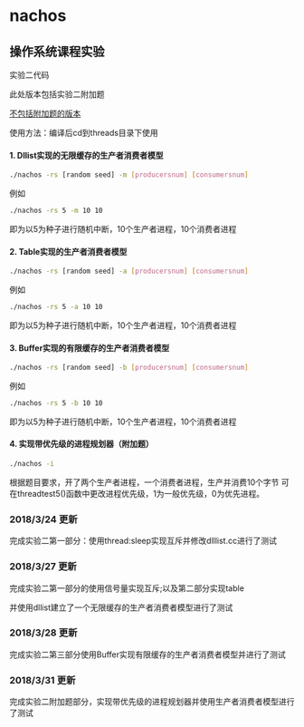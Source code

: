 # nachos

## 操作系统课程实验

实验二代码

此处版本包括实验二附加题

[不包括附加题的版本](https://github.com/aksudya/nachos/tree/a062b3aa5994e5e0ccb91331e23af3ff3ebdcfe4)

使用方法：编译后cd到threads目录下使用

#### 1. Dllist实现的无限缓存的生产者消费者模型

```bash
./nachos -rs [random seed] -m [producersnum] [consumersnum]
```

例如
```bash
./nachos -rs 5 -m 10 10 
```
即为以5为种子进行随机中断，10个生产者进程，10个消费者进程

#### 2. Table实现的生产者消费者模型

```bash
./nachos -rs [random seed] -a [producersnum] [consumersnum]
```

例如
```bash
./nachos -rs 5 -a 10 10 
```
即为以5为种子进行随机中断，10个生产者进程，10个消费者进程


#### 3. Buffer实现的有限缓存的生产者消费者模型

```bash
./nachos -rs [random seed] -b [producersnum] [consumersnum]
```

例如
```bash
./nachos -rs 5 -b 10 10 
```
即为以5为种子进行随机中断，10个生产者进程，10个消费者进程


#### 4. 实现带优先级的进程规划器（附加题）

```bash
./nachos -i
```
根据题目要求，开了两个生产者进程，一个消费者进程，生产并消费10个字节
可在threadtest5()函数中更改进程优先级，1为一般优先级，0为优先进程。

### 2018/3/24 更新

完成实验二第一部分：使用thread:sleep实现互斥并修改dlllist.cc进行了测试

### 2018/3/27 更新
完成实验二第一部分的使用信号量实现互斥;以及第二部分实现table

并使用dllist建立了一个无限缓存的生产者消费者模型进行了测试

### 2018/3/28 更新
完成实验二第三部分使用Buffer实现有限缓存的生产者消费者模型并进行了测试

### 2018/3/31 更新
完成实验二附加题部分，实现带优先级的进程规划器并使用生产者消费者模型进行了测试
